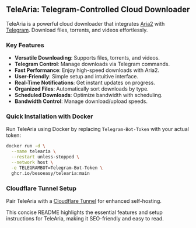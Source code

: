 ## TeleAria: Telegram-Controlled Cloud Downloader

TeleAria is a powerful cloud downloader that integrates [Aria2](https://aria2.github.io/) with [Telegram](https://telegram.org/). Download files, torrents, and videos effortlessly.

### Key Features

- **Versatile Downloading**: Supports files, torrents, and videos.
- **Telegram Control**: Manage downloads via Telegram commands.
- **Fast Performance**: Enjoy high-speed downloads with Aria2.
- **User-Friendly**: Simple setup and intuitive interface.
- **Real-Time Notifications**: Get instant updates on progress.
- **Organized Files**: Automatically sort downloads by type.
- **Scheduled Downloads**: Optimize bandwidth with scheduling.
- **Bandwidth Control**: Manage download/upload speeds.

### Quick Installation with Docker

Run TeleAria using Docker by replacing `Telegram-Bot-Token` with your actual token:

```bash
docker run -d \
  --name telearia \
  --restart unless-stopped \
  --network host \
  -e TELEGRAMBOT=Telegram-Bot-Token \
  ghcr.io/besoeasy/telearia:main
```

### Cloudflare Tunnel Setup

Pair TeleAria with a [Cloudflare Tunnel](https://developers.cloudflare.com/cloudflare-one/connections/connect-apps/) for enhanced self-hosting.

This concise README highlights the essential features and setup instructions for TeleAria, making it SEO-friendly and easy to read.

